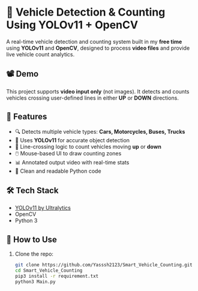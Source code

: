 # 🚗 Vehicle Detection & Counting Using YOLOv11 + OpenCV

A real-time vehicle detection and counting system built in my **free time** using **YOLOv11** and **OpenCV**, designed to process **video files** and provide live vehicle count analytics.

## 📽️ Demo
This project supports **video input only** (not images). It detects and counts vehicles crossing user-defined lines in either **UP** or **DOWN** directions.

## 🚀 Features

- 🔍 Detects multiple vehicle types: **Cars, Motorcycles, Buses, Trucks**
- 🧠 Uses **YOLOv11** for accurate object detection
- 🎯 Line-crossing logic to count vehicles moving **up** or **down**
- 🖱️ Mouse-based UI to draw counting zones
- 📊 Annotated output video with real-time stats
- 🧼 Clean and readable Python code

## 🛠️ Tech Stack

- [YOLOv11 by Ultralytics](https://github.com/ultralytics/ultralytics)
- OpenCV
- Python 3

## 📂 How to Use

1. Clone the repo:
   ```bash
   git clone https://github.com/Yasssh2123/Smart_Vehicle_Counting.git
   cd Smart_Vehicle_Counting
   pip3 install -r requirement.txt
   python3 Main.py 
      
